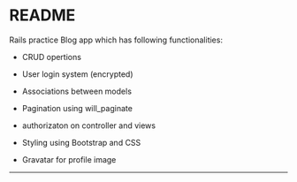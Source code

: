 # README

Rails practice Blog app which has following functionalities:

* CRUD opertions

* User login system (encrypted)

* Associations between models

* Pagination using will_paginate

* authorizaton on controller and views

* Styling using Bootstrap and CSS

* Gravatar for profile image

****************************************************************
